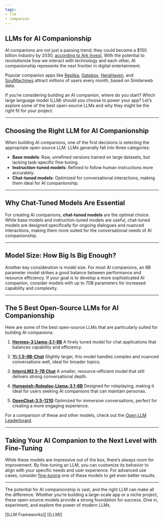 ```yaml
---
tags:
- llm
- companion
---
```


## **LLMs for AI Companionship**

AI companions are not just a passing trend; they could become a $150 billion industry by 2030, [according to Ark Invest](https://www.ark-invest.com/articles/analyst-research/is-ai-companionship-the-next-frontier-in-digital-entertainment). With the potential to revolutionize how we interact with technology and each other, AI companionship represents the next frontier in digital entertainment.

Popular companion apps like [Replika](https://replika.com/), [Gatebox](https://www.gatebox.ai/), [HeraHaven](https://herahaven.ai/), and [SoulMachines](https://soulmachines.com/) attract millions of users every month, based on Similarweb data.

If you’re considering building an AI companion, where do you start? Which large language model (LLM) should you choose to power your app? Let’s explore some of the best open-source LLMs and why they might be the right fit for your project.

---

## Choosing the Right LLM for AI Companionship

When building AI companions, one of the first decisions is selecting the appropriate open-source LLM. LLMs generally fall into three categories:

- **Base models**: Raw, unrefined versions trained on large datasets, but lacking task-specific fine-tuning.
- **Instruction-tuned models**: Refined to follow human instructions more accurately.
- **Chat-tuned models**: Optimized for conversational interactions, making them ideal for AI companionship.

---

## Why Chat-Tuned Models Are Essential

For creating AI companions, **chat-tuned models** are the optimal choice. While base models and instruction-tuned models are useful, chat-tuned models are designed specifically for ongoing dialogues and nuanced interactions, making them more suited for the conversational needs of AI companionship.

---

## Model Size: How Big Is Big Enough?

Another key consideration is model size. For most AI companions, an 8B parameter model strikes a good balance between performance and resource efficiency. If your goal is to develop a more sophisticated AI companion, consider models with up to 70B parameters for increased capability and complexity.

---

## The 5 Best Open-Source LLMs for AI Companionship

Here are some of the best open-source LLMs that are particularly suited for building AI companions:

1. **[Hermes-3 Llama-3.1-8B](https://huggingface.co/NousResearch/Hermes-3-Llama-3.1-8B)**
    A finely tuned model for chat applications that balances capability and efficiency.

2. **[Yi-1.5-9B-Chat](https://huggingface.co/01-ai/Yi-1.5-9B-Chat)**
    Slightly larger, this model handles complex and nuanced conversations well, ideal for broader topics.

3. **[InternLM2 5-7B Chat](https://huggingface.co/internlm/internlm2_5-7b-chat)**
    A smaller, resource-efficient model that still delivers strong conversational depth.

4. **[Humanish-Roleplay-Llama-3.1-8B](https://huggingface.co/vicgalle/Humanish-Roleplay-Llama-3.1-8B)**
    Designed for roleplaying, making it ideal for users seeking AI companions that can maintain personas.

5. **[OpenChat-3.5-1210](https://huggingface.co/openchat/openchat-3.5-1210)**
    Optimized for immersive conversations, perfect for creating a more engaging experience.

For a comparison of these and other models, check out the [Open LLM Leaderboard](https://huggingface.co/spaces/open-llm-leaderboard/open_llm_leaderboard).

---

## Taking Your AI Companion to the Next Level with Fine-Tuning

While these models are impressive out of the box, there’s always room for improvement. By fine-tuning an LLM, you can customize its behavior to align with your specific needs and user experience. For advanced use cases, consider [fine-tuning](https://huggingface.co/docs/transformers/en/training) one of these models to get even better results.

---

The potential for AI companionship is vast, and the right LLM can make all the difference. Whether you’re building a large-scale app or a niche project, these open-source models provide a strong foundation for success. Dive in, experiment, and explore the power of modern LLMs.

[[LLM Frameworks]]  [[LLM]]